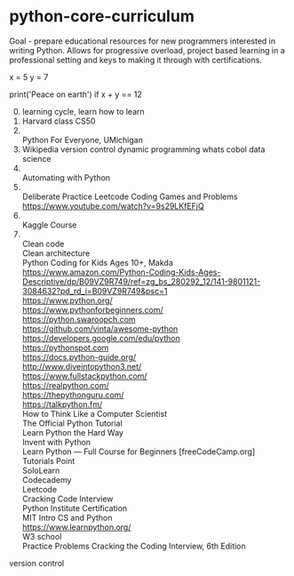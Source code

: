# python-core-curriculum

Goal - prepare educational resources for new programmers interested in writing Python. Allows for progressive overload, project based learning in a professional setting and keys to making it through with certifications.

x = 5
y = 7

print('Peace on earth')
     if x + y == 12




0. learning cycle, learn how to learn
1. Harvard class CS50
2. <br>Python For Everyone, UMichigan
3. Wikipedia
     version control
     dynamic programming
     whats cobol
     data science 
4. <br/>Automating with Python
5. <br/>Deliberate Practice
    Leetcode
    Coding Games and Problems
https://www.youtube.com/watch?v=9s29LKfEFjQ
5. <br/>Kaggle Course
7. <br/>Clean code
<br/>Clean architecture
<br/>Python Coding for Kids Ages 10+, Makda https://www.amazon.com/Python-Coding-Kids-Ages-Descriptive/dp/B09VZ9R749/ref=zg_bs_280292_12/141-9801121-3084632?pd_rd_i=B09VZ9R749&psc=1
<br>https://www.python.org/
<br>https://www.pythonforbeginners.com/
<br>https://python.swaroopch.com
<br>https://github.com/vinta/awesome-python
<br>https://developers.google.com/edu/python
<br>https://pythonspot.com
<br>https://docs.python-guide.org/
<br>http://www.diveintopython3.net/
<br>https://www.fullstackpython.com/
<br>https://realpython.com/
<br>https://thepythonguru.com/
<br>https://talkpython.fm/
<br>How to Think Like a Computer Scientist
<br>The Official Python Tutorial
<br>Learn Python the Hard Way
<br>Invent with Python
<br>Learn Python — Full Course for Beginners [freeCodeCamp.org]
<br>Tutorials Point
<br>SoloLearn
<br>Codecademy
<br>Leetcode
<br>Cracking Code Interview
<br>Python Institute Certification
<br>MIT Intro CS and Python
<br>https://www.learnpython.org/
<br>W3 school
<br>Practice Problems
Cracking the Coding Interview, 6th Edition 

version control

